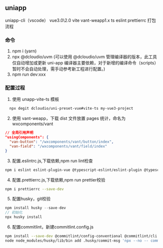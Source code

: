 <!--
 * @Author: ZtrainWilliams ztrain1224@163.com
 * @Date: 2022-11-21 14:37:30
 * @Description:
-->

## uniapp

uniapp-cli（vscode） vue3.0\2.0 vite vant-weapp1.x ts eslint prettierrc 打包流程

### 命令

1. npm i (yarn)
2. npx @dcloudio/uvm (可以使用 @dcloudio/uvm 管理编译器的版本，此工具仅自动增加或更新 uni-app 编译器主要依赖，对于新增的编译命令（scripts）暂时不会自动处理，需手动参考新工程进行配置。)
3. npm run dev:xxx

### 配置过程

1. 使用 unapp-vite-ts 模板

```bash
  npx degit dcloudio/uni-preset-vue#vite-ts my-vue3-project
```

2. 使用 vant-weapp，下载 dist 文件放置 pages 统计，命名为 wxcomponents/vant

```json
// 全局引用声明
"usingComponents": {
  "van-button": "/wxcomponents/vant/button/index",
  "van-field": "/wxcomponents/vant/field/index"
}
```

3. 配置.eslintrc.js,下载依赖,npm run lint检查
``` bash
npm i eslint eslint-plugin-vue @typescript-eslint/eslint-plugin @typescript-eslint/parser --save-dev
```

4. 配置.prettierrc.js,下载依赖,npm run prettier校验
``` bash
npm i prettierrc --save-dev
```

5. 配置husky，git校验
``` javascript
npm install husky --save-dev
// 初始化
npx husky install
```

6. 配置commitlint，新建commitlint.config.js
``` bash
npm install --save-dev @commitlint/config-conventional @commitlint/cli
node node_modules/husky/lib/bin add .husky/commit-msg 'npx --no -- commitlint --edit "$1"'
```

